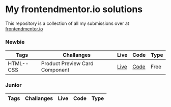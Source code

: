 # My frontendmentor.io solutions

This repository is a collection of all my submissions over at [frontendmentor.io ](https://www.frontendmentor.io/)

### Newbie

| Tags      | Challanges                     | Live     | Code     | Type |
| --------- | ------------------------------ | -------- | -------- | ---- |
| HTML--CSS | Product Preview Card Component | [Live]() | [Code]() | Free |

### Junior

| Tags | Challanges | Live | Code | Type |
| ---- | ---------- | ---- | ---- | ---- |
